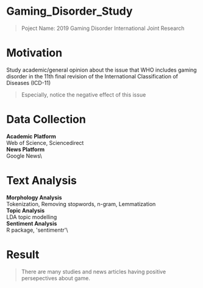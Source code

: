 # Gaming_Disorder_Study
> Poject Name: 2019 Gaming Disorder International Joint Research

# Motivation
Study academic/general opinion about the issue that WHO includes gaming disorder in the 11th final revision of the International Classification of Diseases (ICD-11)
> Especially, notice the negative effect of this issue

# Data Collection
**Academic Platform**\
Web of Science, Sciencedirect\
**News Platform**\
Google News\

# Text Analysis
**Morphology Analysis**\
Tokenization, Removing stopwords, n-gram, Lemmatization\
**Topic Analysis**\
LDA topic modelling\
**Sentiment Analysis**\
R package, 'sentimentr'\

# Result
> There are many studies and news articles having positive persepectives about game.
